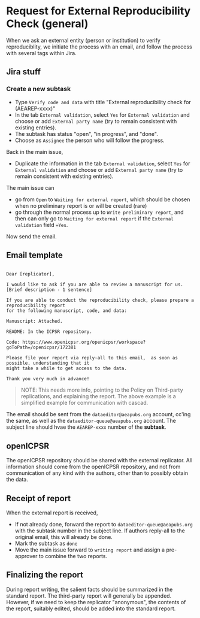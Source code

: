 # Request for External Reproducibility Check (general)

When we ask an external entity (person or institution) to verify reproduciblity, we initiate the process with an email, and follow the process with several tags within Jira.

## Jira stuff

### Create a new subtask 

- Type `Verify code and data` with title "External reproducibility check for (AEAREP-xxxx)"
- In the tab `External validation`, select `Yes` for `External validation` and choose or add `External party name` (try to remain consistent with existing entries).
- The subtask has status "open", "in progress", and "done". 
- Choose as `Assignee` the person who will follow the progress.

Back in the main issue,

- Duplicate the information in the tab `External validation`, select `Yes` for `External validation` and choose or add `External party name` (try to remain consistent with existing entries).

The main issue can 

- go from `Open` to `Waiting for external report`, which should be chosen when no preliminary report is or will be created (rare)
- go through the normal process up to `Write preliminary report`, and then can only go to `Waiting for external report` if the `External validation` field `=Yes`.

Now send the email.

## Email template

```

Dear [replicator],

I would like to ask if you are able to review a manuscript for us. [Brief description - 1 sentence]

If you are able to conduct the reproducibility check, please prepare a reproducibility report 
for the following manuscript, code, and data:

Manuscript: Attached.

README: In the ICPSR repository.

Code: https://www.openicpsr.org/openicpsr/workspace?goToPath=/openicpsr/172381

Please file your report via reply-all to this email,  as soon as possible, understanding that it 
might take a while to get access to the data.

Thank you very much in advance!

```

> NOTE: This needs more info, pointing to the Policy on Third-party replications, and explaining the report. The above example is a simplified example for communication with cascad.

The email should be sent from the `dataeditor@aeapubs.org` account, cc'ing the same, as well as the `dataeditor-queue@aeapubs.org` account. The subject line should hvae the `AEAREP-xxxx` number of the **subtask**.

## openICPSR

The openICPSR repository should be shared with the external replicator. All information should come from the openICPSR repository, and not from communication of any kind with the authors, other than to possibly obtain the data.

## Receipt of report

When the external report is received,

- If not already done, forward the report to `dataeditor-queue@aeapubs.org` with the subtask number in the subject line. If authors reply-all to the original email, this will already be done.
- Mark the subtask as `done`
- Move the main issue forward to `writing report` and assign a pre-approver to combine the two reports.

## Finalizing the report

During report writing, the salient facts should be summarized in the standard report. The third-party report will generally be appended. However, if  we need to keep the replicator "anonymous", the contents of the report, suitably edited, should be added into the standard report.


